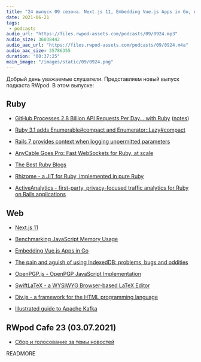 ```yaml
---
title: "24 выпуск 09 сезона. Next.js 11, Embedding Vue.js Apps in Go, AnyCable Goes Pro, Rhizome, OpenPGP.js, SwiftLaTeX и прочее"
date: 2021-06-21
tags:
 - podcasts
audio_url: "https://files.rwpod-assets.com/podcasts/09/0924.mp3"
audio_size: 36038442
audio_aac_url: "https://files.rwpod-assets.com/podcasts/09/0924.m4a"
audio_aac_size: 35786355
duration: "00:37:25"
main_image: "/images/static/09/0924.png"
---
```


Добрый день уважаемые слушатели. Представляем новый выпуск подкаста RWpod. В этом выпуске:

## Ruby

 - [GitHub Processes 2.8 Billion API Requests Per Day... with Ruby](https://twitter.com/natfriedman/status/1404835709278580739) ([notes](https://twitter.com/AaronBBrown777/status/1404984775291592709))
 - [Ruby 3.1 adds Enumerable#compact and Enumerator::Lazy#compact](https://blog.saeloun.com/2021/06/15/ruby-adds-enumerable-compact-and-enumerator-lazy-compact)
 - [Rails 7 provides context when logging unpermitted parameters](https://blog.saeloun.com/2021/06/16/rails-7-provides-context-when-logging-unpermitted-parameters)
 - [AnyCable Goes Pro: Fast WebSockets for Ruby, at scale](https://evilmartians.com/chronicles/anycable-goes-pro-fast-websockets-for-ruby-at-scale)


 - [The Best Ruby Blogs](https://draft.dev/learn/technical-blogs/ruby)
 - [Rhizome - a JIT for Ruby, implemented in pure Ruby](https://github.com/chrisseaton/rhizome)
 - [ActiveAnalytics - first-party, privacy-focused traffic analytics for Ruby on Rails applications](https://github.com/BaseSecrete/active_analytics)

## Web

 - [Next.js 11](https://nextjs.org/blog/next-11)
 - [Benchmarking JavaScript Memory Usage](https://blog.webpagetest.org/posts/benchmarking-javascript-memory-usage/)
 - [Embedding Vue.js Apps in Go](https://hackandsla.sh/posts/2021-06-18-embed-vuejs-in-go/)
 - [The pain and aguish of using IndexedDB: problems, bugs and oddities](https://gist.github.com/pesterhazy/4de96193af89a6dd5ce682ce2adff49a)


 - [OpenPGP.js - OpenPGP JavaScript Implementation](https://openpgpjs.org/)
 - [SwiftLaTeX - a WYSIWYG Browser-based LaTeX Editor](https://github.com/SwiftLaTeX/SwiftLaTeX)
 - [Div.js - a framework for the HTML programming language](https://github.com/willmartindev/div.js)
 - [Illustrated guide to Apache Kafka](https://www.gentlydownthe.stream/)

## RWpod Cafe 23 (03.07.2021)

 - [Сбор и голосование за темы новостей](https://github.com/rwpod/cafe-discussions/discussions/8)


READMORE
